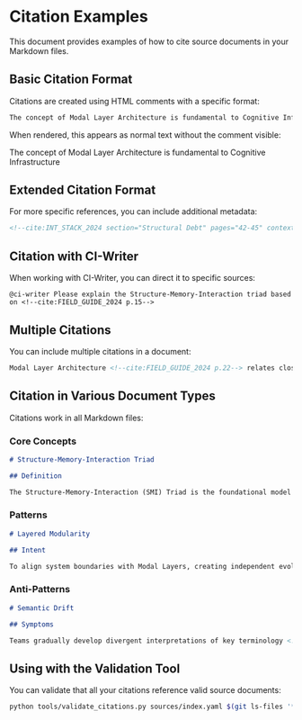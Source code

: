 # Citation Examples

This document provides examples of how to cite source documents in your Markdown files.

## Basic Citation Format

Citations are created using HTML comments with a specific format:

```markdown
The concept of Modal Layer Architecture is fundamental to Cognitive Infrastructure <!--cite:FIELD_GUIDE_2024 p.12-->
```

When rendered, this appears as normal text without the comment visible:

The concept of Modal Layer Architecture is fundamental to Cognitive Infrastructure 

## Extended Citation Format

For more specific references, you can include additional metadata:

```markdown
<!--cite:INT_STACK_2024 section="Structural Debt" pages="42-45" context="Definition and impact"-->
```

## Citation with CI-Writer

When working with CI-Writer, you can direct it to specific sources:

```
@ci-writer Please explain the Structure-Memory-Interaction triad based on <!--cite:FIELD_GUIDE_2024 p.15-->
```

## Multiple Citations

You can include multiple citations in a document:

```markdown
Modal Layer Architecture <!--cite:FIELD_GUIDE_2024 p.22--> relates closely to the concept of Layered Modularity <!--cite:INT_STACK_2024 p.56-->
```

## Citation in Various Document Types

Citations work in all Markdown files:

### Core Concepts

```markdown
# Structure-Memory-Interaction Triad

## Definition

The Structure-Memory-Interaction (SMI) Triad is the foundational model of Cognitive Infrastructure <!--cite:FIELD_GUIDE_2024 p.8--> that describes how usable intelligence requires...
```

### Patterns

```markdown
# Layered Modularity

## Intent

To align system boundaries with Modal Layers, creating independent evolution paths <!--cite:INT_STACK_2024 p.103-->
```

### Anti-Patterns

```markdown
# Semantic Drift

## Symptoms

Teams gradually develop divergent interpretations of key terminology <!--cite:STRUCT_DIAG_2025 p.67--> resulting in coordination failures...
```

## Using with the Validation Tool

You can validate that all your citations reference valid source documents:

```bash
python tools/validate_citations.py sources/index.yaml $(git ls-files '*.md')
``` 